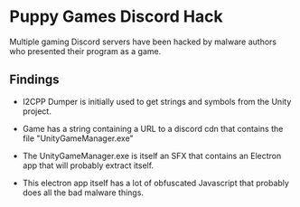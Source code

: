# Puppy Games Discord Hack

Multiple gaming Discord servers have been hacked
by malware authors who presented their program
as a game.

## Findings

* I2CPP Dumper is initially used to get strings and symbols
  from the Unity project.

* Game has a string containing a URL to a discord
  cdn that contains the file "UnityGameManager.exe"

* The UnityGameManager.exe is itself an SFX that
  contains an Electron app that will probably extract itself.

* This electron app itself has a lot of obfuscated Javascript
  that probably does all the bad malware things.

